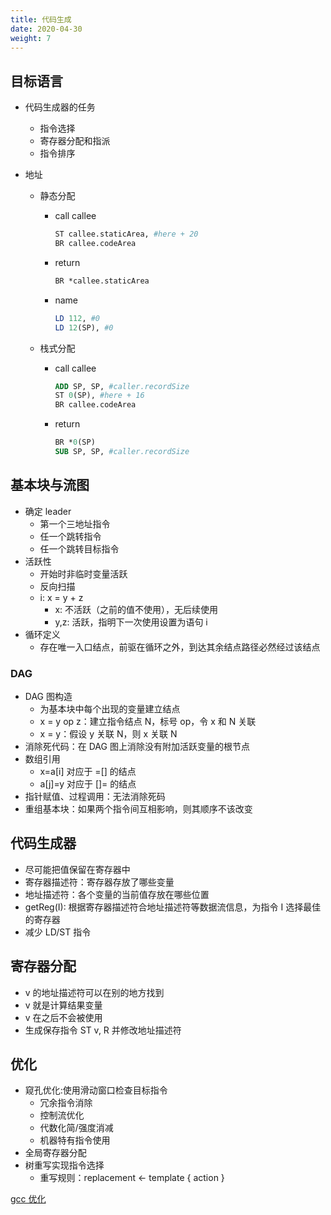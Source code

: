 ```yaml
---
title: 代码生成
date: 2020-04-30
weight: 7
---
```


## 目标语言

- 代码生成器的任务
  - 指令选择
  - 寄存器分配和指派
  - 指令排序
- 地址

  - 静态分配

    - call callee

      ```mips
      ST callee.staticArea, #here + 20
      BR callee.codeArea
      ```

    - return

      ```mips
      BR *callee.staticArea
      ```

    - name

      ```mips
      LD 112, #0
      LD 12(SP), #0
      ```

  - 栈式分配

    - call callee

      ```mips
      ADD SP, SP, #caller.recordSize
      ST 0(SP), #here + 16
      BR callee.codeArea
      ```

    - return

      ```mips
      BR *0(SP)
      SUB SP, SP, #caller.recordSize
      ```

## 基本块与流图

- 确定 leader
  - 第一个三地址指令
  - 任一个跳转指令
  - 任一个跳转目标指令
- 活跃性
  - 开始时非临时变量活跃
  - 反向扫描
  - i: x = y + z
    - x: 不活跃（之前的值不使用），无后续使用
    - y,z: 活跃，指明下一次使用设置为语句 i
- 循环定义
  - 存在唯一入口结点，前驱在循环之外，到达其余结点路径必然经过该结点

### DAG

- DAG 图构造
  - 为基本块中每个出现的变量建立结点
  - x = y op z：建立指令结点 N，标号 op，令 x 和 N 关联
  - x = y：假设 y 关联 N，则 x 关联 N
- 消除死代码：在 DAG 图上消除没有附加活跃变量的根节点
- 数组引用
  - x=a[i] 对应于 =[] 的结点
  - a[j]=y 对应于 []= 的结点
- 指针赋值、过程调用：无法消除死码
- 重组基本块：如果两个指令间互相影响，则其顺序不该改变

## 代码生成器

- 尽可能把值保留在寄存器中
- 寄存器描述符：寄存器存放了哪些变量
- 地址描述符：各个变量的当前值存放在哪些位置
- getReg(I): 根据寄存器描述符合地址描述符等数据流信息，为指令 I 选择最佳的寄存器
- 减少 LD/ST 指令

## 寄存器分配

- v 的地址描述符可以在别的地方找到
- v 就是计算结果变量
- v 在之后不会被使用
- 生成保存指令 ST v, R 并修改地址描述符

## 优化

- 窥孔优化:使用滑动窗口检查目标指令
  - 冗余指令消除
  - 控制流优化
  - 代数化简/强度消减
  - 机器特有指令使用
- 全局寄存器分配
- 树重写实现指令选择
  - 重写规则：replacement <- template { action }

[gcc 优化](https://blog.csdn.net/qq_31108501/article/details/51842166)
